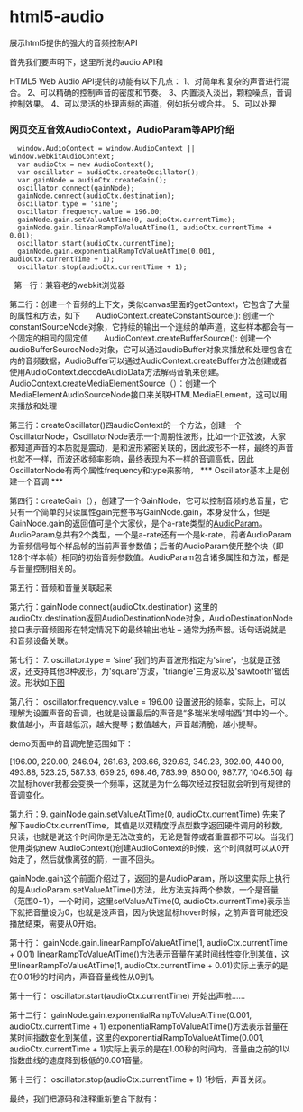 # html5-audio
展示html5提供的强大的音频控制API

首先我们要声明下，这里所说的audio API和 <audio> 标签元素是两码事，而且提供了非常丰富的API，
HTML5 Audio API可以使我们无中生有创造出声音，也就是说如果我们掌握了音律知识和Audio API，就可以使用它和
硬件（电脑）组装出来一架 “ 钢琴 ” 。

HTML5 Web Audio API提供的功能有以下几点：
1、对简单和复杂的声音进行混合。
2、可以精确的控制声音的密度和节奏。
3、内置淡入淡出，颗粒噪点，音调控制效果。
4、可以灵活的处理声频的声道，例如拆分或合并。
5、可以处理<audio> <video>媒体元素的音频源。
6、使用MediaStream的getUserMedia（）方法处理现场输入的音频，例如变声。
7、立体音效，支持多种3D游戏和沉浸式环境。
8、利用卷积引擎，创建各类线性音效，例如小/大房间、大教堂、音乐厅、洞穴、隧道、走廊、森林、圆形剧场等。尤其适用于创建高质量的房间效果。
9、高效的实时的时域和频分析，配合CSS3或Canvas或webGL可以实现音乐可视化支持。
10、以及其他多种音频波形算法控制，几乎就是把一个音频编辑类软件搬到web上。

### 网页交互音效AudioContext，AudioParam等API介绍
``` 
  window.AudioContext = window.AudioContext || window.webkitAudioContext;
  var audioCtx = new AudioContext();
  var oscillator = audioCtx.createOscillator();
  var gainNode = audioCtx.createGain();
  oscillator.connect(gainNode);
  gainNode.connect(audioCtx.destination);
  oscillator.type = 'sine';
  oscillator.frequency.value = 196.00;
  gainNode.gain.setValueAtTime(0, audioCtx.currentTime);
  gainNode.gain.linearRampToValueAtTime(1, audioCtx.currentTime + 0.01);
  oscillator.start(audioCtx.currentTime);
  gainNode.gain.exponentialRampToValueAtTime(0.001, audioCtx.currentTime + 1);
  oscillator.stop(audioCtx.currentTime + 1); 
  ```
  
第一行：兼容老的webkit浏览器

第二行：创建一个音频的上下文，类似canvas里面的getContext，它包含了大量的属性和方法，如下
       AudioContext.createConstantSource(): 创建一个constantSourceNode对象，它持续的输出一个连续的单声道，这些样本都会有一个固定的相同的固定值
       AudioContext.createBufferSource(): 创建一个audioBufferSourceNode对象，它可以通过audioBuffer对象来播放和处理包含在内的音频数据，AudioBuffer可以通过AudioContext.createBuffer方法创建或者使用AudioContext.decodeAudioData方法解码音轨来创建。
       AudioContext.createMediaElementSource（）：创建一个MediaElementAudioSourceNode接口来关联HTMLMediaELement，这可以用来播放和处理<audio>和<video>标签元素的音频。
       AudioContext.createMediaStreamSource（）：创建一个MediaStreamAudioSourceNode接口来关联可能来自本地计算机麦克风或者其他来源的音频流MediaStream
       AudioContext.createMediaStreamDestination（）：创建一个MediaStreamAudioSourceNode接口来关联可能储存在本地或已发送至其他计算机的MediaStream音频
  [文档](http://www.zhangxinxu.com/wordpress/2017/06/html5-web-audio-api-js-ux-voice/)
  
第三行：createOscillator()四audioContext的一个方法，创建一个OscillatorNode，OscillatorNode表示一个周期性波形，比如一个正弦波，大家都知道声音的本质就是震动，是和波形紧密关联的，因此波形不一样，最终的声音也就不一样，而波还收频率影响，最终表现为不一样的音调高低，因此OscillatorNode有两个属性frequency和type来影响， *** Oscillator基本上是创建一个音调 ***

第四行：createGain（），创建了一个GainNode，它可以控制音频的总音量，它只有一个简单的只读属性gain完整书写GainNode.gain，本身没什么，但是GainNode.gain的返回值可是个大家伙，是个a-rate类型的[AudioParam](https://developer.mozilla.org/zh-CN/docs/Web/API/AudioParam)。AudioParam总共有2个类型，一个是a-rate还有一个是k-rate，前者AudioParam为音频信号每个样品帧的当前声音参数值；后者的AudioParam使用整个块（即128个样本帧）相同的初始音频参数值。AudioParam包含诸多属性和方法，都是与音量控制相关的。

第五行：音频和音量关联起来

第六行：gainNode.connect(audioCtx.destination) 这里的audioCtx.destination返回AudioDestinationNode对象，AudioDestinationNode接口表示音频图形在特定情况下的最终输出地址 – 通常为扬声器。话句话说就是和音频设备关联。

第七行： 7. oscillator.type = ‘sine’ 我们的声音波形指定为'sine'，也就是正弦波，还支持其他3种波形，为'square'方波，'triangle'三角波以及'sawtooth'锯齿波。形状如[下图](http://image.zhangxinxu.com/image/blog/201706/2017-06-10_223950.png)

第八行： oscillator.frequency.value = 196.00
设置波形的频率，实际上，可以理解为设置声音的音调，也就是设置最后的声音是“多瑞米发嗦啦西”其中的一个。数值越小，声音越低沉，越大提琴；数值越大，声音越清脆，越小提琴。

demo页面中的音调完整范围如下：

[196.00, 220.00, 246.94, 261.63, 293.66, 329.63, 349.23, 392.00, 440.00, 493.88, 523.25, 587.33, 659.25, 698.46, 783.99, 880.00, 987.77, 1046.50]
每次鼠标hover我都会变换一个频率，这就是为什么每次经过按钮就会听到有规律的音调变化。

第九行：9. gainNode.gain.setValueAtTime(0, audioCtx.currentTime)
先来了解下audioCtx.currentTime，其值是以双精度浮点型数字返回硬件调用的秒数。只读，也就是说这个时间你是无法改变的，无论是暂停或者重置都不可以。当我们使用类似new AudioContext()创建AudioContext的时候，这个时间就可以从0开始走了，然后就像离弦的箭，一直不回头。

gainNode.gain这个前面介绍过了，返回的是AudioParam，所以这里实际上执行的是AudioParam.setValueAtTime()方法，此方法支持两个参数，一个是音量（范围0~1），一个时间，这里setValueAtTime(0, audioCtx.currentTime)表示当下就把音量设为0，也就是没声音，因为快速鼠标hover时候，之前声音可能还没播放结束，需要从0开始。

第十行： gainNode.gain.linearRampToValueAtTime(1, audioCtx.currentTime + 0.01)
linearRampToValueAtTime()方法表示音量在某时间线性变化到某值，这里linearRampToValueAtTime(1, audioCtx.currentTime + 0.01)实际上表示的是在0.01秒的时间内，声音音量线性从0到1。

第十一行： oscillator.start(audioCtx.currentTime)
开始出声啦……

第十二行： gainNode.gain.exponentialRampToValueAtTime(0.001, audioCtx.currentTime + 1)
exponentialRampToValueAtTime()方法表示音量在某时间指数变化到某值，这里的exponentialRampToValueAtTime(0.001, audioCtx.currentTime + 1)实际上表示的是在1.00秒的时间内，音量由之前的1以指数曲线的速度降到极低的0.001音量。


第十三行： oscillator.stop(audioCtx.currentTime + 1)
1秒后，声音关闭。

最终，我们把源码和注释重新整合下就有：
